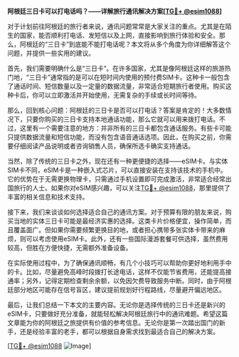 **阿根廷三日卡可以打电话吗？——详解旅行通讯解决方案[[TG💪+ @esim1088](https://t.me/s/esim1088)]**

对于计划前往阿根廷的旅行者来说，通讯问题常常是大家关注的重点。尤其是在陌生的国家，能否顺利打电话、发短信以及上网，直接影响到旅行体验和安全。那么，阿根廷的“三日卡”到底能不能打电话呢？本文将从多个角度为你详细解答这个问题，并提供一些实用的建议。

首先，我们需要明确什么是“三日卡”。在许多国家，尤其是像阿根廷这样的旅游热门地，“三日卡”通常指的是可以在短时间内使用的预付费SIM卡。这种卡一般包含了通话时间、短信数量以及一定量的数据流量，非常适合短期旅行者使用。购买这种卡后，你可以立即激活并开始使用，无需复杂的手续或长时间等待。

那么，回到核心问题：阿根廷的三日卡是否可以打电话？答案是肯定的！大多数情况下，只要你购买的三日卡支持本地通话功能，那么它就可以用来拨打电话。不过，这里有一个需要注意的地方：并非所有的三日卡都包含通话服务。有些卡可能只提供数据流量和短信功能，而没有包含语音通话选项。因此，在购买之前，你需要仔细阅读产品说明或者咨询销售人员，确保所选卡确实支持通话。

当然，除了传统的三日卡之外，现在还有一种更便捷的选择——eSIM卡。与实体SIM卡不同，eSIM卡是一种嵌入式芯片，可以直接安装在支持该技术的手机中。它的优势在于无需更换物理卡，只需通过手机设置即可完成激活，非常适合经常出国旅行的人士。如果你对eSIM感兴趣，可以关注[TG💪+ @esim1088](https://t.me/s/esim1088)，那里提供了丰富的相关信息和技术支持。

接下来，我们来谈谈如何选择适合自己的通讯方案。对于预算有限的朋友来说，购买当地的实体三日卡可能是最经济实惠的选择。这类卡片价格便宜，操作简单，而且覆盖面广。但如果你需要频繁更换目的地，或者担心携带多张实体卡带来的麻烦，则可以考虑使用eSIM卡。此外，还有一些国际漫游套餐可供选择，虽然费用较高，但胜在方便快捷，无需额外准备设备。

在实际使用过程中，为了确保通讯顺畅，有几个小技巧可以帮助你更好地利用手中的卡。比如，尽量避免高峰时段拨打长途电话，这样不仅能节省费用，还能提高接通率；另外，记得定期检查剩余余额，以免因欠费导致服务中断。同时，由于阿根廷部分地区可能存在信号盲区，建议提前规划好行程路线，尽量避开偏远地区。

最后，让我们总结一下本文的主要内容。无论你是选择传统的三日卡还是新兴的eSIM卡，只要做好充分准备，就能轻松解决阿根廷旅行中的通讯难题。希望这篇文章能为你的阿根廷之旅提供有价值的参考信息。无论你是第一次踏出国门的新手，还是经验丰富的老手，都可以根据自身需求找到最适合自己的解决方案。

[[TG💪+ @esim1088](https://t.me/s/esim1088) ![Image](https://i.postimg.cc/4NQfJmqS/Snipaste-2025-05-13-00-14-12.png)]